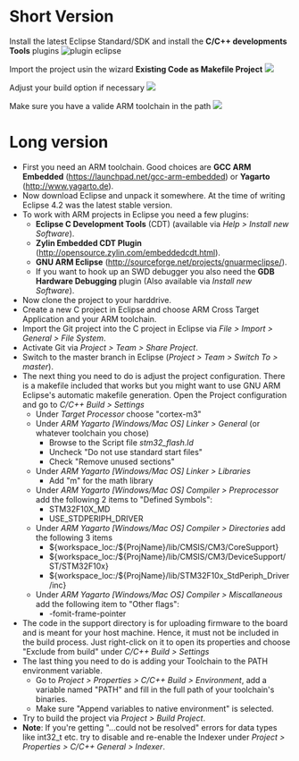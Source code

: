 # Short Version
Install the latest Eclipse Standard/SDK and install the **C/C++ developments Tools** plugins
![plugin eclipse](http://i.imgur.com/IdJ8ki1.png)

Import the project usin the wizard **Existing Code as Makefile Project**
![](http://i.imgur.com/XsVCwe2.png)

Adjust your build option if necessary
![](https://camo.githubusercontent.com/64a1d32400d6be64dd4b5d237df1e7f1b817f61b/687474703a2f2f692e696d6775722e636f6d2f6641306d30784d2e706e67)

Make sure you have a valide ARM toolchain in the path
![](http://i.imgur.com/dAbscJo.png)

# Long version
* First you need an ARM toolchain. Good choices are **GCC ARM Embedded** (https://launchpad.net/gcc-arm-embedded) or **Yagarto** (http://www.yagarto.de).
* Now download Eclipse and unpack it somewhere. At the time of writing Eclipse 4.2 was the latest stable version.
* To work with ARM projects in Eclipse you need a few plugins:
	+ **Eclipse C Development Tools** (CDT) (available via *Help > Install new Software*).
	+ **Zylin Embedded CDT Plugin** (http://opensource.zylin.com/embeddedcdt.html).
	+ **GNU ARM Eclipse** (http://sourceforge.net/projects/gnuarmeclipse/).
	+ If you want to hook up an SWD debugger you also need the **GDB Hardware Debugging** plugin (Also available via *Install new Software*).
* Now clone the project to your harddrive.
* Create a new C project in Eclipse and choose ARM Cross Target Application and your ARM toolchain.
* Import the Git project into the C project in Eclipse via *File > Import > General > File System*.
* Activate Git via *Project > Team > Share Project*.
* Switch to the master branch in Eclipse (*Project > Team > Switch To > master*).
* The next thing you need to do is adjust the project configuration. There is a makefile included that works but you might want to use GNU ARM Eclipse's automatic makefile generation. Open the Project configuration and go to *C/C++ Build > Settings*
	* Under *Target Processor* choose "cortex-m3"
	* Under *ARM Yagarto [Windows/Mac OS] Linker > General* (or whatever toolchain you chose)
		+ Browse to the Script file *stm32_flash.ld*
		+ Uncheck "Do not use standard start files"
		+ Check "Remove unused sections"	
	* Under *ARM Yagarto [Windows/Mac OS] Linker > Libraries*
		+ Add "m" for the math library
	* Under *ARM Yagarto [Windows/Mac OS] Compiler > Preprocessor* add the following 2 items to "Defined Symbols":
		+ STM32F10X_MD
		+ USE_STDPERIPH_DRIVER
	* Under *ARM Yagarto [Windows/Mac OS] Compiler > Directories* add the following 3 items
		+ ${workspace_loc:/${ProjName}/lib/CMSIS/CM3/CoreSupport}
		+ ${workspace_loc:/${ProjName}/lib/CMSIS/CM3/DeviceSupport/ST/STM32F10x}
		+ ${workspace_loc:/${ProjName}/lib/STM32F10x_StdPeriph_Driver/inc}
	* Under *ARM Yagarto [Windows/Mac OS] Compiler > Miscallaneous* add the following item to "Other flags":
		+ -fomit-frame-pointer
* The code in the support directory is for uploading firmware to the board and is meant for your host machine. Hence, it must not be included in the build process. Just right-click on it to open its properties and choose "Exclude from build" under *C/C++ Build > Settings*
* The last thing you need to do is adding your Toolchain to the PATH environment variable.
	+ Go to *Project > Properties > C/C++ Build > Environment*, add a variable named "PATH" and fill in the full path of your toolchain's binaries.
	+ Make sure "Append variables to native environment" is selected.		   
* Try to build the project via *Project > Build Project*.
* **Note**: If you're getting "...could not be resolved" errors for data types like int32_t etc. try to disable and re-enable the Indexer under *Project > Properties > C/C++ General > Indexer*.
